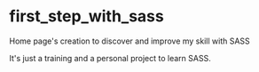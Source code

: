 # first_step_with_sass
Home page's creation to discover and improve my skill with SASS

It's just a training and a personal project to learn SASS.

